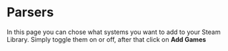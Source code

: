 # Parsers

In this page you can chose what systems you want to add to your Steam Library. Simply toggle them on or off, after that click on **Add Games**

